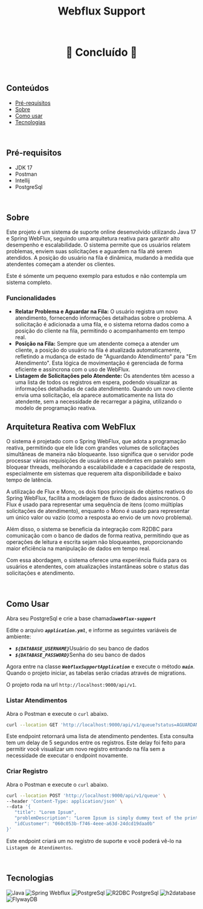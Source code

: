 # <div align="center"> Webflux Support  </div>

<br/>

# <div align="center"> 🚧 Concluído 🚧  </div>

<br/>

## Conteúdos

* [Pré-requisitos](#pré-requisitos)
* [Sobre](#sobre)
* [Como usar](#como-usar)
* [Tecnologias](#tecnologias)

<br/>

## Pré-requisitos

- JDK 17
- Postman
- Intellij
- PostgreSql

<br/>

## Sobre

Este projeto é um sistema de suporte online desenvolvido utilizando Java 17 e Spring WebFlux, seguindo uma arquitetura reativa para garantir alto desempenho e escalabilidade. O sistema permite que os usuários relatem problemas, enviem suas solicitações e aguardem na fila até serem atendidos. A posição do usuário na fila é dinâmica, mudando à medida
que atendentes começam a atender os clientes.

Este é sómente um pequeno exemplo para estudos e não contempla um sistema completo.

### Funcionalidades

- **Relatar Problema e Aguardar na Fila:** O usuário registra um novo atendimento, fornecendo informações detalhadas sobre o problema. A solicitação é adicionada a uma fila, e o sistema retorna dados como a posição do cliente na fila, permitindo o acompanhamento em tempo real.
- **Posição na Fila:** Sempre que um atendente começa a atender um cliente, a posição do usuário na fila é atualizada automaticamente, refletindo a mudança de estado de "Aguardando Atendimento" para "Em Atendimento". Esta lógica de movimentação é gerenciada de forma eficiente e assíncrona com o uso de WebFlux.
- **Listagem de Solicitações pelo Atendente:** Os atendentes têm acesso a uma lista de todos os registros em espera, podendo visualizar as informações detalhadas de cada atendimento. Quando um novo cliente envia uma solicitação, ela aparece automaticamente na lista do atendente, sem a necessidade de recarregar a página, utilizando o modelo de
  programação reativa.

## Arquitetura Reativa com WebFlux

O sistema é projetado com o Spring WebFlux, que adota a programação reativa, permitindo que ele lide com grandes volumes de solicitações simultâneas de maneira não bloqueante. Isso significa que o servidor pode processar várias requisições de usuários e atendentes em paralelo sem bloquear threads, melhorando a escalabilidade e a capacidade de
resposta, especialmente em sistemas que requerem alta disponibilidade e baixo tempo de latência.

A utilização de Flux e Mono, os dois tipos principais de objetos reativos do Spring WebFlux, facilita a modelagem de fluxo de dados assíncronos. O Flux é usado para representar uma sequência de itens (como múltiplas solicitações de atendimento), enquanto o Mono é usado para representar um único valor ou vazio (como a resposta ao envio de um novo
problema).

Além disso, o sistema se beneficia da integração com R2DBC para comunicação com o banco de dados de forma reativa, permitindo que as operações de leitura e escrita sejam não bloqueantes, proporcionando maior eficiência na manipulação de dados em tempo real.

Com essa abordagem, o sistema oferece uma experiência fluida para os usuários e atendentes, com atualizações instantâneas sobre o status das solicitações e atendimento.

<br/>

## Como Usar

Abra seu PostgreSql e crie a base chamada<code>***webflux-support***</code>

Edite o arquivo <code>***application.yml***</code>, e informe as seguintes variáveis de ambiente:

- <code>***${DATABASE_USERNAME}***</code>Usuário do seu banco de dados
- <code>***${DATABASE_PASSWORD}***</code>Senha do seu banco de dados

Agora entre na classe <code>***WebfluxSupportApplication***</code> e execute o método <code>***main***</code>. Quando o projeto iniciar, as tabelas serão criadas através de migrations.

O projeto roda na url ``http://localhost:9000/api/v1``.

### Listar Atendimentos

Abra o Postman e execute o ``curl`` abaixo.

 ```sh
curl --location GET 'http://localhost:9000/api/v1/queue?status=AGUARDANDO_ATENDIMENTO'
 ```

Este endpoint retornará uma lista de atendimento pendentes. Esta consulta tem um delay de 5 segundos entre os registros.
Este delay foi feito para permitir você visualizar um novo registro entrando na fila sem a
necessidade de executar o endpoint novamente.

### Criar Registro

Abra o Postman e execute o ``curl`` abaixo.

 ```sh
curl --location POST 'http://localhost:9000/api/v1/queue' \
--header 'Content-Type: application/json' \
--data '{   
    "title": "Lorem Ipsum",
    "problemDescription": "Lorem Ipsum is simply dummy text of the printing and typesetting industry.",
    "idCustomer": "060c053b-f746-4eee-a63d-24dcd19daa0b"
}'
 ```

Este endpoint criará um no registro de suporte e você poderá vê-lo na ``Listagem de Atendimentos``.

<br/>

## Tecnologias

![Java](https://img.shields.io/static/v1?label=Java&message=17&color=green)
![Spring Webflux](https://img.shields.io/static/v1?label=spring-webflux&message=3.4.3&color=green)
![PostgreSql](https://img.shields.io/static/v1?label=postgresql&message=42.7.4&color=green)
![R2DBC PostgreSql](https://img.shields.io/static/v1?label=r2dbc-postgresql&message=1.0.7&color=green)
![h2database](https://img.shields.io/static/v1?label=h2database&message=2.3.232&color=green)
![FlywayDB](https://img.shields.io/static/v1?label=flywaydb&message=10.21.1&color=green)
